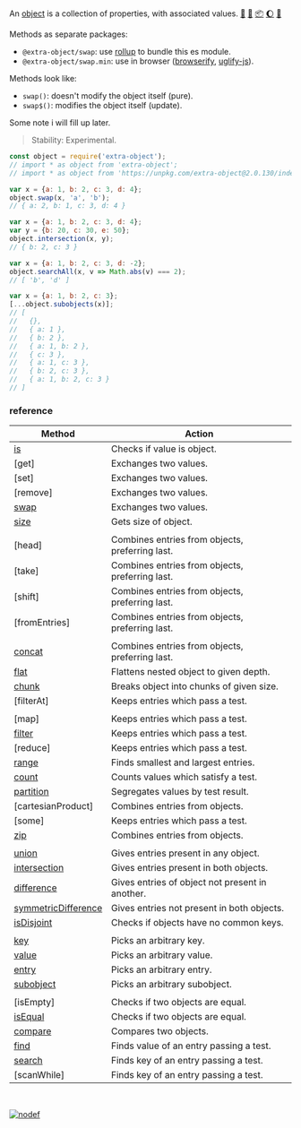 An [object] is a collection of properties, with associated values. [:running:] [:vhs:] [:package:] [:moon:] [:ledger:]

Methods as separate packages:
- `@extra-object/swap`: use [rollup] to bundle this es module.
- `@extra-object/swap.min`: use in browser ([browserify], [uglify-js]).

Methods look like:
- `swap()`: doesn't modify the object itself (pure).
- `swap$()`: modifies the object itself (update).

Some note i will fill up later.

> Stability: Experimental.

```javascript
const object = require('extra-object');
// import * as object from 'extra-object';
// import * as object from 'https://unpkg.com/extra-object@2.0.130/index.mjs'; (deno)

var x = {a: 1, b: 2, c: 3, d: 4};
object.swap(x, 'a', 'b');
// { a: 2, b: 1, c: 3, d: 4 }

var x = {a: 1, b: 2, c: 3, d: 4};
var y = {b: 20, c: 30, e: 50};
object.intersection(x, y);
// { b: 2, c: 3 }

var x = {a: 1, b: 2, c: 3, d: -2};
object.searchAll(x, v => Math.abs(v) === 2);
// [ 'b', 'd' ]

var x = {a: 1, b: 2, c: 3};
[...object.subobjects(x)];
// [
//   {},
//   { a: 1 },
//   { b: 2 },
//   { a: 1, b: 2 },
//   { c: 3 },
//   { a: 1, c: 3 },
//   { b: 2, c: 3 },
//   { a: 1, b: 2, c: 3 }
// ]
```

### reference

| Method                | Action
|-----------------------|-------
| [is]                  | Checks if value is object.
| [get]                 | Exchanges two values.
| [set]                 | Exchanges two values.
| [remove]              | Exchanges two values.
| [swap]                | Exchanges two values.
| [size]                | Gets size of object.
|                       | 
| [head]                | Combines entries from objects, preferring last.
| [take]                | Combines entries from objects, preferring last.
| [shift]               | Combines entries from objects, preferring last.
| [fromEntries]         | Combines entries from objects, preferring last.
|                       | 
| [concat]              | Combines entries from objects, preferring last.
| [flat]                | Flattens nested object to given depth.
| [chunk]               | Breaks object into chunks of given size.
| [filterAt]            | Keeps entries which pass a test.
|                       | 
| [map]                 | Keeps entries which pass a test.
| [filter]              | Keeps entries which pass a test.
| [reduce]              | Keeps entries which pass a test.
| [range]               | Finds smallest and largest entries.
| [count]               | Counts values which satisfy a test.
| [partition]           | Segregates values by test result.
| [cartesianProduct]    | Combines entries from objects.
| [some]                | Keeps entries which pass a test.
| [zip]                 | Combines entries from objects.
|                       | 
| [union]               | Gives entries present in any object.
| [intersection]        | Gives entries present in both objects.
| [difference]          | Gives entries of object not present in another.
| [symmetricDifference] | Gives entries not present in both objects.
| [isDisjoint]          | Checks if objects have no common keys.
|                       | 
| [key]                 | Picks an arbitrary key.
| [value]               | Picks an arbitrary value.
| [entry]               | Picks an arbitrary entry.
| [subobject]           | Picks an arbitrary subobject.
|                       | 
| [isEmpty]             | Checks if two objects are equal.
| [isEqual]             | Checks if two objects are equal.
| [compare]             | Compares two objects.
| [find]                | Finds value of an entry passing a test.
| [search]              | Finds key of an entry passing a test.
| [scanWhile]           | Finds key of an entry passing a test.

<br>

[![nodef](https://merferry.glitch.me/card/extra-array.svg)](https://nodef.github.io)

[object]: https://developer.mozilla.org/en-US/docs/Web/JavaScript/Reference/Global_Objects/Object
[browserify]: https://www.npmjs.com/package/browserify
[rollup]: https://www.npmjs.com/package/rollup
[uglify-js]: https://www.npmjs.com/package/uglify-js
[is]: https://github.com/nodef/extra-object/wiki/is
[swap]: https://github.com/nodef/extra-object/wiki/swap
[size]: https://github.com/nodef/extra-object/wiki/size
[concat]: https://github.com/nodef/extra-object/wiki/concat
[flat]: https://github.com/nodef/extra-object/wiki/flat
[chunk]: https://github.com/nodef/extra-object/wiki/chunk
[min]: https://github.com/nodef/extra-object/wiki/min
[max]: https://github.com/nodef/extra-object/wiki/max
[range]: https://github.com/nodef/extra-object/wiki/range
[filter]: https://github.com/nodef/extra-object/wiki/filter
[count]: https://github.com/nodef/extra-object/wiki/count
[partition]: https://github.com/nodef/extra-object/wiki/partition
[zip]: https://github.com/nodef/extra-object/wiki/zip
[union]: https://github.com/nodef/extra-object/wiki/union
[intersection]: https://github.com/nodef/extra-object/wiki/intersection
[difference]: https://github.com/nodef/extra-object/wiki/difference
[symmetricDifference]: https://github.com/nodef/extra-object/wiki/symmetricDifference
[isDisjoint]: https://github.com/nodef/extra-object/wiki/isDisjoint
[key]: https://github.com/nodef/extra-object/wiki/key
[value]: https://github.com/nodef/extra-object/wiki/value
[entry]: https://github.com/nodef/extra-object/wiki/entry
[subobject]: https://github.com/nodef/extra-object/wiki/subobject
[isEqual]: https://github.com/nodef/extra-object/wiki/isEqual
[compare]: https://github.com/nodef/extra-object/wiki/compare
[search]: https://github.com/nodef/extra-object/wiki/search
[find]: https://github.com/nodef/extra-object/wiki/find
[:running:]: https://npm.runkit.com/extra-object
[:vhs:]: https://asciinema.org/a/338512
[:package:]: https://www.npmjs.com/package/extra-object
[:moon:]: https://www.npmjs.com/package/extra-object.min
[:ledger:]: https://unpkg.com/extra-object/
